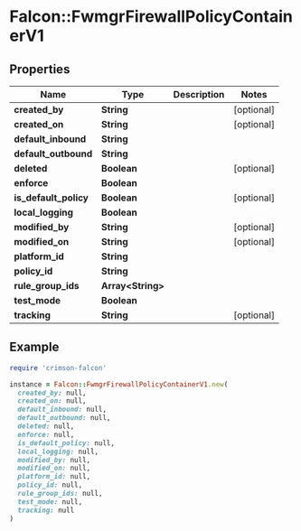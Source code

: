 # Falcon::FwmgrFirewallPolicyContainerV1

## Properties

| Name | Type | Description | Notes |
| ---- | ---- | ----------- | ----- |
| **created_by** | **String** |  | [optional] |
| **created_on** | **String** |  | [optional] |
| **default_inbound** | **String** |  |  |
| **default_outbound** | **String** |  |  |
| **deleted** | **Boolean** |  | [optional] |
| **enforce** | **Boolean** |  |  |
| **is_default_policy** | **Boolean** |  | [optional] |
| **local_logging** | **Boolean** |  |  |
| **modified_by** | **String** |  | [optional] |
| **modified_on** | **String** |  | [optional] |
| **platform_id** | **String** |  |  |
| **policy_id** | **String** |  |  |
| **rule_group_ids** | **Array&lt;String&gt;** |  |  |
| **test_mode** | **Boolean** |  |  |
| **tracking** | **String** |  | [optional] |

## Example

```ruby
require 'crimson-falcon'

instance = Falcon::FwmgrFirewallPolicyContainerV1.new(
  created_by: null,
  created_on: null,
  default_inbound: null,
  default_outbound: null,
  deleted: null,
  enforce: null,
  is_default_policy: null,
  local_logging: null,
  modified_by: null,
  modified_on: null,
  platform_id: null,
  policy_id: null,
  rule_group_ids: null,
  test_mode: null,
  tracking: null
)
```


